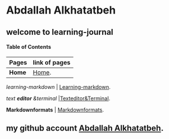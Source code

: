 # Abdallah Alkhatatbeh
## welcome to learning-journal




#### Table of Contents
Pages | link of pages
------------ | -------------
**Home** | [Home](https://abdallahalkhatatbeh.github.io/learning-journal/).

*learning-markdown* | [Learning-markdown](https://abdallahalkhatatbeh.github.io/learning-journal/learning-markdown).

_text **editor** &terminal_ |[Texteditor&Terminal](https://abdallahalkhatatbeh.github.io/learning-journal/Texteditor&Terminal).

**Markdownformats** | [Markdownformats](https://abdallahalkhatatbeh.github.io/learning-journal/Markdownformats).








## my github account [Abdallah Alkhatatbeh](https://github.com/AbdallahAlkhatatbeh).
